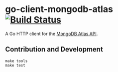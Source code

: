 # go-client-mongodb-atlas [![Build Status](https://travis-ci.org/mongodb/go-client-mongodb-atlas.svg?branch=master)](https://travis-ci.org/mongodb/go-client-mongodb-atlas)

A Go HTTP client for the [MongoDB Atlas API](https://docs.atlas.mongodb.com/api/).


## Contribution and Development

```
make tools
make test
```